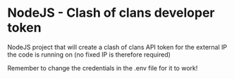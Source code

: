 # NodeJS - Clash of clans developer token
NodeJS project that will create a clash of clans API token for the external IP the code is running on (no fixed IP is therefore required)

Remember to change the credentials in the .env file for it to work!
